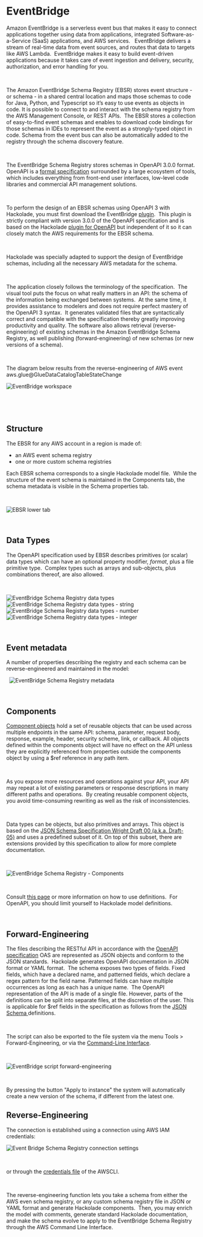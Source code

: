 # EventBridge

Amazon EventBridge is a serverless event bus that makes it easy to connect applications together using data from applications, integrated Software-as-a-Service (SaaS) applications, and AWS services. &nbsp; EventBridge delivers a stream of real-time data from event sources, and routes that data to targets like AWS Lambda.&nbsp; EventBridge makes it easy to build event-driven applications because it takes care of event ingestion and delivery, security, authorization, and error handling for you.

&nbsp;

The Amazon EventBridge Schema Registry (EBSR) stores event structure - or schema - in a shared central location and maps those schemas to code for Java, Python, and Typescript so it’s easy to use events as objects in code. It is possible to connect to and interact with the schema registry from the AWS Management Console, or REST APIs.&nbsp; The EBSR stores a collection of easy-to-find event schemas and enables to download code bindings for those schemas in IDEs to represent the event as a strongly-typed object in code. Schema from the event bus can also be automatically added to the registry through the schema discovery feature.

&nbsp;

The EventBridge Schema Registry stores schemas in OpenAPI 3.0.0 format.&nbsp; OpenAPI is a [formal specification](<https://github.com/OAI/OpenAPI-Specification/blob/master/versions/3.0.2.md> "target=\"\_blank\"") surrounded by a large ecosystem of tools, which includes everything from front-end user interfaces, low-level code libraries and commercial API management solutions.

&nbsp;

To perform the design of an EBSR schemas using OpenAPI 3 with Hackolade, you must first download the EventBridge [plugin](<DownloadadditionalDBtargetplugin.md>).&nbsp; This plugin is strictly compliant with version 3.0.0 of the OpenAPI specification and is based on the Hackolade [plugin for OpenAPI](<OpenAPI.md>) but independent of it so it can closely match the AWS requirements for the EBSR schema.

&nbsp;

Hackolade was specially adapted to support the design of EventBridge schemas, including all the necessary AWS metadata for the schema. &nbsp;

&nbsp;

The application closely follows the terminology of the specification.&nbsp; The visual tool puts the focus on what really matters in an API: the schema of the information being exchanged between systems.&nbsp; At the same time, it provides assistance to modelers and does not require perfect mastery of the OpenAPI 3 syntax.&nbsp; It generates validated files that are syntactically correct and compatible with the specification thereby greatly improving productivity and quality. The software also allows retrieval (reverse-engineering) of existing schemas in the Amazon EventBridge Schema Registry, as well publishing (forward-engineering) of new schemas (or new versions of a schema).

&nbsp;

The diagram below results from the reverse-engineering of AWS event aws.glue@GlueDataCatalogTableStateChange

![EventBridge workspace](<lib/EventBridge%20workspace.png>)

&nbsp;

&nbsp;

## Structure

The EBSR for any AWS account in a region is made of:

* an AWS event schema registry
* one or more custom schema registries

Each EBSR schema corresponds to a single Hackolade model file.&nbsp; While the structure of the event schema is maintained in the Components tab, the schema metadata is visible in the Schema properties tab.

&nbsp;

![EBSR lower tab](<lib/EBSR%20lower%20tab.png>)

&nbsp;

## Data Types

The OpenAPI specification used by EBSR describes primitives (or scalar) data types which can have an optional property modifier, *format*, plus a file primitive type.&nbsp; Complex types such as arrays and sub-objects, plus combinations thereof, are also allowed.

&nbsp;

![EventBridge Schema Registry data types](<lib/Swagger%20data%20types.png>)&nbsp; ![EventBridge Schema Registry data types - string](<lib/Swagger%20data%20types%20-%20string.png>)&nbsp; ![EventBridge Schema Registry data types - number](<lib/Swagger%20data%20types%20-%20number.png>)&nbsp; ![EventBridge Schema Registry data types - integer](<lib/Swagger%20data%20types%20-%20integer.png>) &nbsp;

&nbsp;

## Event metadata

A number of properties describing the registry and each schema can be reverse-engineered and maintained in the model:

&nbsp; ![EventBridge Schema Registry metadata](<lib/EBSR%20metadata.png>)

&nbsp;

## Components

[Component objects](<https://github.com/OAI/OpenAPI-Specification/blob/master/versions/3.0.2.md#components-object> "target=\"\_blank\"") hold a set of reusable objects that can be used across multiple endpoints in the same API: schema, parameter, request body, response, example, header, security scheme, link, or callback. All objects defined within the components object will have no effect on the API unless they are explicitly referenced from properties outside the components object by using a $ref reference in any path item.

&nbsp;

As you expose more resources and operations against your API, your API may repeat a lot of existing parameters or response descriptions in many different paths and operations.&nbsp; By creating reusable component objects, you avoid time-consuming rewriting as well as the risk of inconsistencies.

&nbsp;

Data types can be objects, but also primitives and arrays. This object is based on the [JSON Schema Specification Wright Draft 00 (a.k.a. Draft-05)](<http://json-schema.org/> "target=\"\_blank\"") and uses a predefined subset of it. On top of this subset, there are extensions provided by this specification to allow for more complete documentation.

&nbsp;

![EventBridge Schema Registry - Components](<lib/OpenAPI%20-%20Components.png>)

&nbsp;

Consult [this page](<Reusableobjectsdefinitions.md>) or more information on how to use definitions.&nbsp; For OpenAPI, you should limit yourself to Hackolade model definitions.

&nbsp;

## Forward-Engineering

The files describing the RESTful API in accordance with the [OpenAPI specification](<https://github.com/OAI/OpenAPI-Specification/blob/master/versions/3.0.2.md> "target=\"\_blank\"") OAS are represented as JSON objects and conform to the JSON standards.&nbsp; Hackolade generates OpenAPI documentation in JSON format or YAML format.&nbsp; The schema exposes two types of fields. Fixed fields, which have a declared name, and patterned fields, which declare a regex pattern for the field name. Patterned fields can have multiple occurrences as long as each has a unique name.&nbsp; The OpenAPI representation of the API is made of a single file. However, parts of the definitions can be split into separate files, at the discretion of the user. This is applicable for $ref fields in the specification as follows from the [JSON Schema ](<http://json-schema.org/> "target=\"\_blank\"")definitions.

&nbsp;

The script can also be exported to the file system via the menu Tools \> Forward-Engineering, or via the [Command-Line Interface](<CommandLineInterface.md>).

&nbsp;

![EventBridge script forward-engineering](<lib/EventBridge%20script%20forward-engineering.png>)

&nbsp;

By pressing the button "Apply to instance" the system will automatically create a new version of the schema, if different from the latest one.

## Reverse-Engineering

The connection is established using a connection using AWS IAM credentials:

![Event Bridge Schema Registry connection settings](<lib/Glue%20connection%20settings.png>)

&nbsp;

or through the [credentials file](<https://docs.aws.amazon.com/cli/latest/userguide/cli-configure-files.html> "target=\"\_blank\"") of the AWSCLI.

&nbsp;

The reverse-engineering function lets you take a schema from either the AWS even schema registry, or any custom schema registry file in JSON or YAML format and generate Hackolade components.&nbsp; Then, you may enrich the model with comments, generate standard Hackolade documentation, and make the schema evolve to apply to the EventBridge Schema Registry through the AWS Command Line Interface.

&nbsp;

